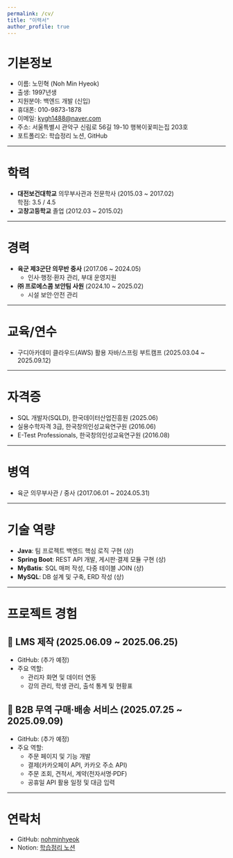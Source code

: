 ```yaml
---
permalink: /cv/
title: "이력서"
author_profile: true
---
```


# 기본정보
- 이름: 노민혁 (Noh Min Hyeok)
- 출생: 1997년생
- 지원분야: 백엔드 개발 (신입)
- 휴대폰: 010-9873-1878
- 이메일: kygh1488@naver.com
- 주소: 서울특별시 관악구 신림로 56길 19-10 행복이꽃피는집 203호
- 포트폴리오: 학습정리 노션, GitHub

---

# 학력
- **대전보건대학교** 의무부사관과 전문학사 (2015.03 ~ 2017.02)  
  학점: 3.5 / 4.5  
- **고창고등학교** 졸업 (2012.03 ~ 2015.02)

---

# 경력
- **육군 제3군단 의무반 중사** (2017.06 ~ 2024.05)  
  - 인사·행정·환자 관리, 부대 운영지원  
- **㈜ 프로에스콤 보안팀 사원** (2024.10 ~ 2025.02)  
  - 시설 보안·안전 관리  

---

# 교육/연수
- 구디아카데미 클라우드(AWS) 활용 자바/스프링 부트캠프 (2025.03.04 ~ 2025.09.12)

---

# 자격증
- SQL 개발자(SQLD), 한국데이터산업진흥원 (2025.06)  
- 실용수학자격 3급, 한국창의인성교육연구원 (2016.06)  
- E-Test Professionals, 한국창의인성교육연구원 (2016.08)

---

# 병역
- 육군 의무부사관 / 중사 (2017.06.01 ~ 2024.05.31)

---

# 기술 역량
- **Java**: 팀 프로젝트 백엔드 핵심 로직 구현 (상)  
- **Spring Boot**: REST API 개발, 게시판·결제 모듈 구현 (상)  
- **MyBatis**: SQL 매퍼 작성, 다중 테이블 JOIN (상)  
- **MySQL**: DB 설계 및 구축, ERD 작성 (상)

---

# 프로젝트 경험
## 📌 LMS 제작 (2025.06.09 ~ 2025.06.25)
- GitHub: (추가 예정)  
- 주요 역할:
  - 관리자 화면 및 데이터 연동  
  - 강의 관리, 학생 관리, 출석 통계 및 현황표  

## 📌 B2B 무역 구매·배송 서비스 (2025.07.25 ~ 2025.09.09)
- GitHub: (추가 예정)  
- 주요 역할:
  - 주문 페이지 및 기능 개발  
  - 결제(카카오페이 API, 카카오 주소 API)  
  - 주문 조회, 견적서, 계약(전자서명·PDF)  
  - 공휴일 API 활용 일정 및 대금 입력  

---

# 연락처
- GitHub: [nohminhyeok](https://github.com/nohminhyeok)  
- Notion: [학습정리 노션](https://www.notion.so/Dev-Docs-2534f8a9065c8043b6baf42fd9f45e69?source=copy_link)  
